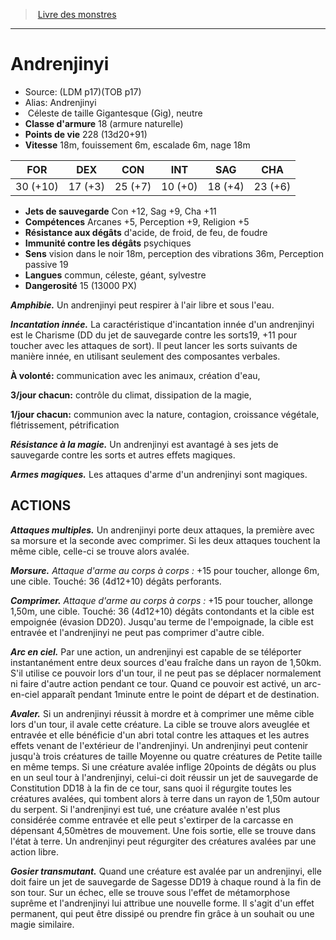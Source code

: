 ﻿> [Livre des monstres](tome_of_beasts.md)

---

# Andrenjinyi

- Source: (LDM p17)(TOB p17)
- Alias: Andrenjinyi
-  Céleste de taille Gigantesque (Gig), neutre
- **Classe d'armure** 18 (armure naturelle)
- **Points de vie** 228 (13d20+91)
- **Vitesse** 18m, fouissement 6m, escalade 6m, nage 18m

|FOR|DEX|CON|INT|SAG|CHA|
|---|---|---|---|---|---|
|30 (+10)|17 (+3)|25 (+7)|10 (+0)|18 (+4)|23 (+6)|

- **Jets de sauvegarde** Con +12, Sag +9, Cha +11
- **Compétences** Arcanes +5, Perception +9, Religion +5
- **Résistance aux dégâts** d'acide, de froid, de feu, de foudre
- **Immunité contre les dégâts** psychiques
- **Sens** vision dans le noir 18m, perception des vibrations 36m, Perception passive 19
- **Langues** commun, céleste, géant, sylvestre
- **Dangerosité** 15 (13000 PX)

**_Amphibie._** Un andrenjinyi peut respirer à l'air libre et sous l'eau.

**_Incantation innée._** La caractéristique d'incantation innée d'un andrenjinyi est le Charisme (DD du jet de sauvegarde contre les sorts19, +11 pour toucher avec les attaques de sort). Il peut lancer les sorts suivants de manière innée, en utilisant seulement des composantes verbales.

**À volonté:** communication avec les animaux, création d'eau,

**3/jour chacun:** contrôle du climat, dissipation de la magie,

**1/jour chacun:** communion avec la nature, contagion, croissance végétale, flétrissement, pétrification

**_Résistance à la magie._** Un andrenjinyi est avantagé à ses jets de sauvegarde contre les sorts et autres effets magiques.

**_Armes magiques._** Les attaques d'arme d'un andrenjinyi sont magiques.

## ACTIONS

**_Attaques multiples._** Un andrenjinyi porte deux attaques, la première avec sa morsure et la seconde avec comprimer. Si les deux attaques touchent la même cible, celle-ci se trouve alors avalée.

**_Morsure._** _Attaque d'arme au corps à corps :_ +15 pour toucher, allonge 6m, une cible. Touché: 36 (4d12+10) dégâts perforants.

**_Comprimer._** _Attaque d'arme au corps à corps :_ +15 pour toucher, allonge 1,50m, une cible. Touché: 36 (4d12+10) dégâts contondants et la cible est empoignée (évasion DD20). Jusqu'au terme de l'empoignade, la cible est entravée et l'andrenjinyi ne peut pas comprimer d'autre cible.

**_Arc en ciel._** Par une action, un andrenjinyi est capable de se téléporter instantanément entre deux sources d'eau fraîche dans un rayon de 1,50km. S'il utilise ce pouvoir lors d'un tour, il ne peut pas se déplacer normalement ni faire d'autre action pendant ce tour. Quand ce pouvoir est activé, un arc-en-ciel apparaît pendant 1minute entre le point de départ et de destination.

**_Avaler._** Si un andrenjinyi réussit à mordre et à comprimer une même cible lors d'un tour, il avale cette créature. La cible se trouve alors aveuglée et entravée et elle bénéficie d'un abri total contre les attaques et les autres effets venant de l'extérieur de l'andrenjinyi. Un andrenjinyi peut contenir jusqu'à trois créatures de taille Moyenne ou quatre créatures de Petite taille en même temps. Si une créature avalée inflige 20points de dégâts ou plus en un seul tour à l'andrenjinyi, celui-ci doit réussir un jet de sauvegarde de Constitution DD18 à la fin de ce tour, sans quoi il régurgite toutes les créatures avalées, qui tombent alors à terre dans un rayon de 1,50m autour du serpent. Si l'andrenjinyi est tué, une créature avalée n'est plus considérée comme entravée et elle peut s'extirper de la carcasse en dépensant 4,50mètres de mouvement. Une fois sortie, elle se trouve dans l'état à terre. Un andrenjinyi peut régurgiter des créatures avalées par une action libre.

**_Gosier transmutant._** Quand une créature est avalée par un andrenjinyi, elle doit faire un jet de sauvegarde de Sagesse DD19 à chaque round à la fin de son tour. Sur un échec, elle se trouve sous l'effet de métamorphose suprême et l'andrenjinyi lui attribue une nouvelle forme. Il s'agit d'un effet permanent, qui peut être dissipé ou prendre fin grâce à un souhait ou une magie similaire.

